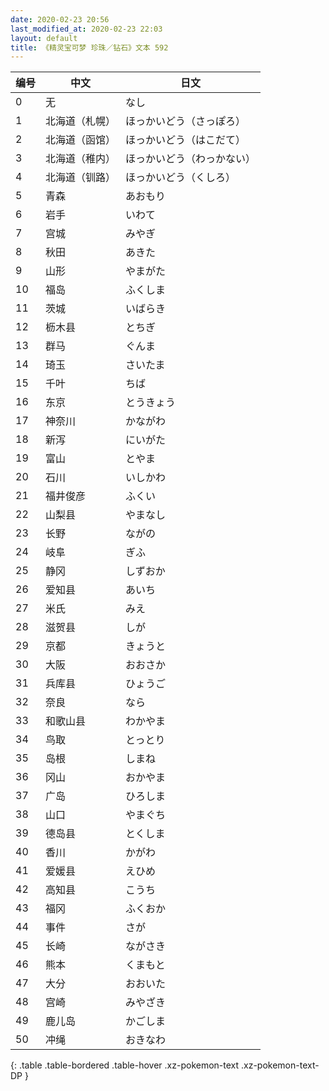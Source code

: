 ```yaml
---
date: 2020-02-23 20:56
last_modified_at: 2020-02-23 22:03
layout: default
title: 《精灵宝可梦 珍珠／钻石》文本 592
---
```

| 编号 | 中文 | 日文 |
| ---- | ---- | ---- |
| 0 | 无 | なし |
| 1 | 北海道（札幌） | ほっかいどう（さっぽろ） |
| 2 | 北海道（函馆） | ほっかいどう（はこだて） |
| 3 | 北海道（稚内） | ほっかいどう（わっかない） |
| 4 | 北海道（钏路） | ほっかいどう（くしろ） |
| 5 | 青森 | あおもり |
| 6 | 岩手 | いわて |
| 7 | 宫城 | みやぎ |
| 8 | 秋田 | あきた |
| 9 | 山形 | やまがた |
| 10 | 福岛 | ふくしま |
| 11 | 茨城 | いばらき |
| 12 | 枥木县 | とちぎ |
| 13 | 群马 | ぐんま |
| 14 | 琦玉 | さいたま |
| 15 | 千叶 | ちば |
| 16 | 东京 | とうきょう |
| 17 | 神奈川 | かながわ |
| 18 | 新泻 | にいがた |
| 19 | 富山 | とやま |
| 20 | 石川 | いしかわ |
| 21 | 福井俊彦 | ふくい |
| 22 | 山梨县 | やまなし |
| 23 | 长野 | ながの |
| 24 | 岐阜 | ぎふ |
| 25 | 静冈 | しずおか |
| 26 | 爱知县 | あいち |
| 27 | 米氏 | みえ |
| 28 | 滋贺县 | しが |
| 29 | 京都 | きょうと |
| 30 | 大阪 | おおさか |
| 31 | 兵库县 | ひょうご |
| 32 | 奈良 | なら |
| 33 | 和歌山县 | わかやま |
| 34 | 鸟取 | とっとり |
| 35 | 岛根 | しまね |
| 36 | 冈山 | おかやま |
| 37 | 广岛 | ひろしま |
| 38 | 山口 | やまぐち |
| 39 | 德岛县 | とくしま |
| 40 | 香川 | かがわ |
| 41 | 爱媛县 | えひめ |
| 42 | 高知县 | こうち |
| 43 | 福冈 | ふくおか |
| 44 | 事件 | さが |
| 45 | 长崎 | ながさき |
| 46 | 熊本 | くまもと |
| 47 | 大分 | おおいた |
| 48 | 宫崎 | みやざき |
| 49 | 鹿儿岛 | かごしま |
| 50 | 冲绳 | おきなわ |
{: .table .table-bordered .table-hover .xz-pokemon-text .xz-pokemon-text-DP }